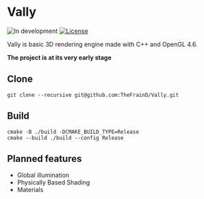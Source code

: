 # Vally
![In development](https://img.shields.io/badge/-In%20development-orange) [![License](https://img.shields.io/badge/License-Apache_2.0-blue.svg)](https://github.com/TheFrainD/Vally/blob/main/LICENSE)

Vally is basic 3D rendering engine made with C++ and OpenGL 4.6.

**The project is at its very early stage**

## Clone
```
git clone --recursive git@github.com:TheFrainD/Vally.git
```
## Build
```
cmake -B ./build -DCMAKE_BUILD_TYPE=Release
cmake --build ./build --config Release
```

## Planned features

- Global illumination
- Physically Based Shading
- Materials